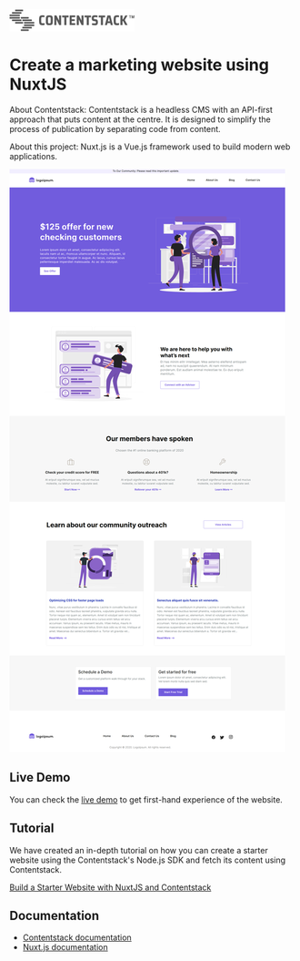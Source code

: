 [![Contentstack](/static/contentstack-readme-logo.png)](https://www.contentstack.com/)

# Create a marketing website using NuxtJS

About Contentstack: Contentstack is a headless CMS with an API-first approach that puts content at the centre. It is designed to simplify the process of publication by separating code from content.

About this project: Nuxt.js is a Vue.js framework used to build modern web applications. 


![contentstack-nuxtjs-starter-app](/static/readme.png)

## Live Demo

You can check the [live demo](https://contentstack-nuxtjs-starter-app.vercel.app/) to get first-hand experience of the website.

## Tutorial

We have created an in-depth tutorial on how you can create a starter website using the Contentstack's Node.js SDK and fetch its content using Contentstack.

[Build a Starter Website with NuxtJS and Contentstack](https://www.contentstack.com/docs/developers/sample-apps/build-a-starter-website-with-nuxt-js-and-contentstack/)

## Documentation

- [Contentstack documentation](https://www.contentstack.com/docs/)
- [Nuxt.js documentation](https://nuxtjs.org/docs/2.x/get-started/installation)